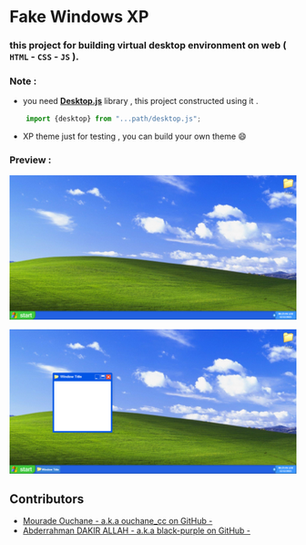 # Fake Windows XP

### this project for building virtual desktop environment on web ( ```HTML``` - ```CSS``` - ```JS``` ).

### Note : 
- you need **[Desktop.js](https://github.com/Mouradouchane/DesktopJS)** library , this project constructed using it .
```js
    import {desktop} from "...path/desktop.js";
```
- XP theme just for testing , you can build your own theme :smile:

### Preview :

![Preview Image 1](./previews/ss1.png)

![Preview Image 2](./previews/ss2.png)

## Contributors

* [Mourade Ouchane - a.k.a  ouchane_cc on GitHub -](https://github.com/Mouradouchane)
* [Abderrahman DAKIR ALLAH - a.k.a  black-purple on GitHub -](https://github.com/black-purple)
